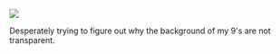 ![](https://db-feed.s3.amazonaws.com/legacy/Screen_Shot_2019_01_04_at_5_58_56_PM-1546642776336.png)

Desperately trying to figure out why the background of my 9's are not transparent.
